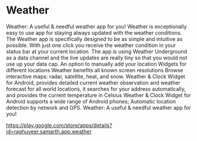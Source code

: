 # Weather
Weather: A useful &amp; needful weather app for you! 
Weather is exceptionally easy to use app for staying always updated with the weather conditions.
The Weather app is specifically designed to be as simple and intuitive as possible. With just one click you receive the weather condition in your status bar at your current location.
The app is using Weather Underground as a data channel and the live updates are really tiny so that you would not use up your data cap. 
An option to manually add your location
Widgets for different locations
Weather benefits all known screen resolutions 
 Browse interactive maps: radar, satellite, heat, and snow.
Weather & Clock Widget for Android, provides detailed current weather observation and weather forecast for all world locations, it searches for your address automatically, and provides the current temperature in Celsius
Weather & Clock Widget for Android supports a wide range of Android phones;
 Automatic location detection by network and GPS.
Weather: A useful & needful weather app for you! 


https://play.google.com/store/apps/details?id=raghuveer.samarth.app.weather
